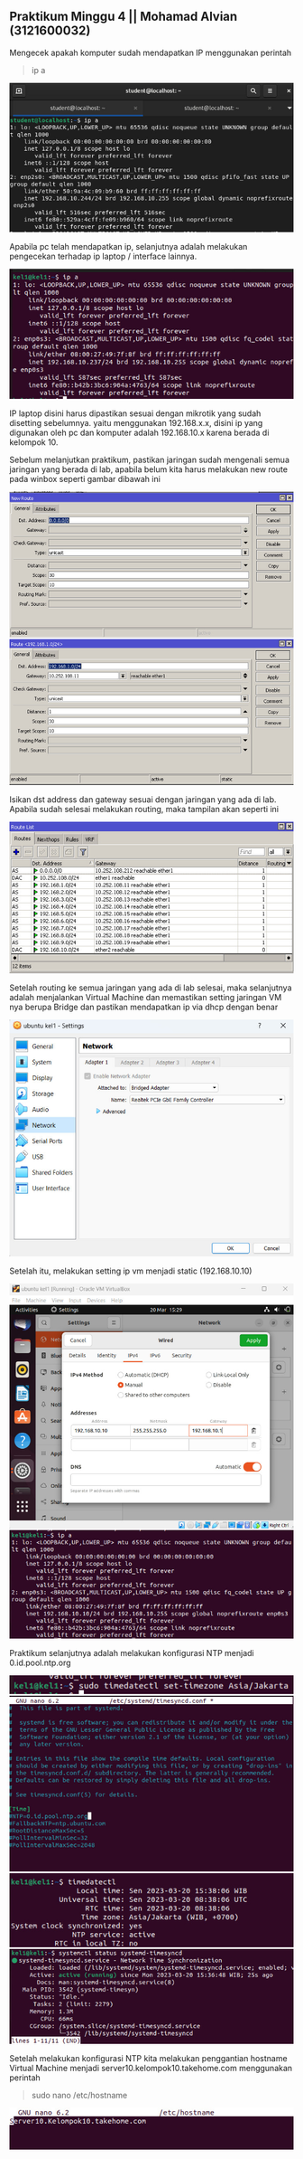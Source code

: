 <h2>
Praktikum Minggu 4 ||
Mohamad Alvian (3121600032)
</h2>


Mengecek apakah komputer sudah mendapatkan IP menggunakan perintah
> ip a

![IPCOM](https://github.com/alvianfazlur/Administrasi-Jaringan/blob/main/Tugas3/Foto/ipcom.jpg)

Apabila pc telah mendapatkan ip, selanjutnya adalah melakukan pengecekan terhadap ip laptop / interface lainnya.

![IPVM](https://github.com/alvianfazlur/Administrasi-Jaringan/blob/main/Tugas3/Foto/ipvm.jpg)

IP laptop disini harus dipastikan sesuai dengan mikrotik yang sudah disetting sebelumnya. yaitu menggunakan 192.168.x.x, disini ip yang digunakan oleh pc dan komputer adalah 192.168.10.x karena berada di kelompok 10.

Sebelum melanjutkan praktikum, pastikan jaringan sudah mengenali semua jaringan yang berada di lab, apabila belum kita harus melakukan new route pada winbox seperti gambar dibawah ini

![NR](https://github.com/alvianfazlur/Administrasi-Jaringan/blob/main/Tugas3/Foto/newroute.jpg)
![Routing](https://github.com/alvianfazlur/Administrasi-Jaringan/blob/main/Tugas3/Foto/routelist(1).jpg)

Isikan dst address dan gateway sesuai dengan jaringan yang ada di lab. Apabila sudah selesai melakukan routing, maka tampilan akan seperti ini

![RL](https://github.com/alvianfazlur/Administrasi-Jaringan/blob/main/Tugas3/Foto/routelist.jpg)

Setelah routing ke semua jaringan yang ada di lab selesai, maka selanjutnya adalah menjalankan Virtual Machine dan memastikan setting jaringan VM nya berupa Bridge dan pastikan mendapatkan ip via dhcp dengan benar

![VM](https://github.com/alvianfazlur/Administrasi-Jaringan/blob/main/Tugas3/Foto/settingvm.jpg)

Setelah itu, melakukan setting ip vm menjadi static (192.168.10.10)

![stat](https://github.com/alvianfazlur/Administrasi-Jaringan/blob/main/Tugas3/Foto/staticip.jpg)
![cek](https://github.com/alvianfazlur/Administrasi-Jaringan/blob/main/Tugas3/Foto/ipstaticvm.jpg)

Praktikum selanjutnya adalah melakukan konfigurasi NTP menjadi 0.id.pool.ntp.org

![ntp](https://github.com/alvianfazlur/Administrasi-Jaringan/blob/main/Tugas3/Foto/timedatectl.jpg)
![ntp](https://github.com/alvianfazlur/Administrasi-Jaringan/blob/main/Tugas3/Foto/settingntp.jpg)
![ntp](https://github.com/alvianfazlur/Administrasi-Jaringan/blob/main/Tugas3/Foto/cektimedatectl.jpg)
![ntp](https://github.com/alvianfazlur/Administrasi-Jaringan/blob/main/Tugas3/Foto/confirmtimesync.jpg)

Setelah melakukan konfigurasi NTP kita melakukan penggantian hostname Virtual Machine menjadi server10.kelompok10.takehome.com menggunakan perintah
> sudo nano /etc/hostname

![hostname](https://github.com/alvianfazlur/Administrasi-Jaringan/blob/main/Tugas3/Foto/hostname.jpg)

